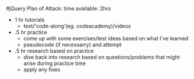 #jQuery Plan of Attack:
time available: 2hrs
* 1 hr tutorials
    - text/'code-along'(eg. codeacademy)/videos
* .5 hr practice
    - come up with some exercises/test ideas based on what I've learned
    - pseudocode (if necessarry) and attempt 
* .5 hr research based on practice
    - dive back into research based on questions/problems that might arise during practice time
    - apply any fixes
